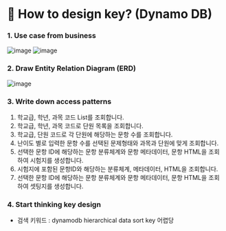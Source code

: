 # 🔑 How to design key? (Dynamo DB)

### 1. Use case from business
![image](https://user-images.githubusercontent.com/73240332/233829311-18c2f4f1-4536-4431-8807-60f250b96aec.png)
![image](https://user-images.githubusercontent.com/73240332/233580136-f36380a3-35a8-4bdd-91b6-e4a9a3bfe573.png)


### 2. Draw Entity Relation Diagram (ERD)
![image](https://user-images.githubusercontent.com/73240332/233580477-776783ff-0e4f-459f-8de9-fc402c6a4ae7.png)


### 3. Write down access patterns
1. 학교급, 학년, 과목 코드 List를 조회합니다.
2. 학교급, 학년, 과목 코드로 단원 목록을 조회합니다.
3. 학교급, 단원 코드로 각 단원에 해당하는 문항 수를 조회합니다.
4. 난이도 별로 입력한 문항 수를 선택된 문제형태와 과목과 단원에 맞게 조회합니다.
5. 선택한 문항 ID에 해당하는 문항 분류체계와 문항 메타데이터, 문항 HTML을 조회하여 시험지를 생성합니다.
6. 시험지에 포함된 문항ID와 해당하는 분류체계, 메타데이터, HTML을 조회합니다.
7. 선택한 문항 ID에 해당하는 문항 분류체계와 문항 메타데이터, 문항 HTML을 조회하여 셋팅지를 생성합니다.



### 4. Start thinking key design

- 검색 키워드 : dynamodb hierarchical data sort key 어렵당
